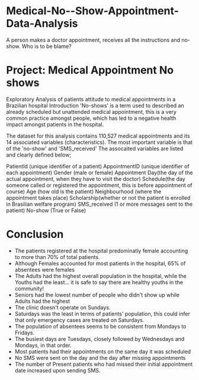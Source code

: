 # Medical-No--Show-Appointment-Data-Analysis
A person makes a doctor appointment, receives all the instructions and no-show. Who is to be blame?
# Project: Medical Appointment No shows
Exploratory Analysis of patients attitude to medical appointments in a Brazilian hospital
Introduction
'No-shows' is a term used to described an already scheduled but unattended medical appointment, this is a very common practice amongst people, which has led to a negative health impact amongst patients in the hospital.

The dataset for this analysis contains 110,527 medical appointments and its 14 associated variables (characteristics). The most important variable is that of the 'no-show' and 'SMS_received' The assocaited variables are listed and clearly defined below;

PatientId (unique identifier of a patient)
AppointmentID (unique identifier of each appointment)
Gender (male or female)
Appointment Day(the day of the actual appointment, when they have to visit the doctor)
Schedule(the day someone called or registered the appointment, this is before appointment of course)
Age (how old is the patient)
Neighbourhood (where the appointment takes place)
Scholarship(whether or not the patient is enrolled in Brasilian welfare program)
SMS_received (1 or more messages sent to the patient)
No-show (True or False)

# Conclusion
- The patients registered at the hospital predominatly female accounting to more than 70% of total patients.
- Although Females accounted for most patients in the hospital, 65% of absentees were females
- The Adults had the highest overall population in the hospital, while the Youths had the least... it is safe to say there are healthy youths in the community!
- Seniors had the lowest number of people who didn't show up while Adults had the highest
- The clinic doesn't operate on Sundays.
- Saturdays was the least in terms of patients' population, this could infer that only emergency cases are treated on Saturdays.
- The population of absentees seems to be consistent from Mondays to Fridays.
- The busiest days are Tuesdays, closely followed by Wednesdays and Mondays, in that order.
- Most patients had their appointments on the same day it was scheduled
- No SMS were sent on the day and the day after missing appointments
- The number of Present patients who had missed their initial appointment date increased upon sending SMS.

